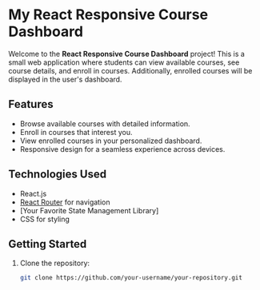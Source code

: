 # My React Responsive Course Dashboard

Welcome to the **React Responsive Course Dashboard** project! This is a small web application where students can view available courses, see course details, and enroll in courses. Additionally, enrolled courses will be displayed in the user's dashboard.

## Features

- Browse available courses with detailed information.
- Enroll in courses that interest you.
- View enrolled courses in your personalized dashboard.
- Responsive design for a seamless experience across devices.

## Technologies Used

- React.js
- [React Router](https://reactrouter.com/) for navigation
- [Your Favorite State Management Library] <!-- Add the state management library you used -->
- CSS for styling

## Getting Started

1. Clone the repository:

   ```bash
   git clone https://github.com/your-username/your-repository.git


